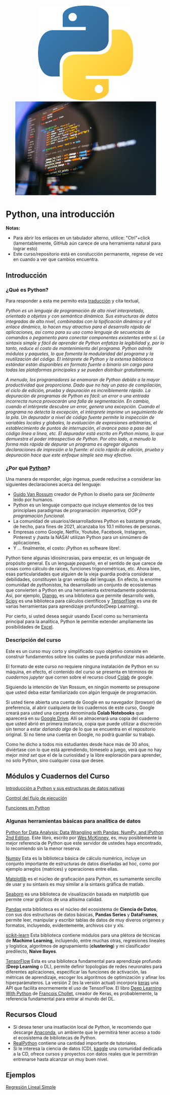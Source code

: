 <p align="center">
  <img src="PICS/Python-logo.png" width="300" title="hover text">
  <img src="PICS/python-que-es.jpg" width="445" title="hover text">
</p>

<p align="center">
  <H1> Python, una introducción </H1>
</p>


**Notas:** 

* Para abrir los enlaces en un tabulador alterno, utilice: "Ctrl"+click (lamentablemente, GitHub aún carece de una herramienta natural para lograr esto)
* Este curso/repositorio está en constucción permanente, regrese de vez en cuando a ver que cambios encuentra.

## Introducción

### ¿Qué es Python?

Para responder a esta me permito esta [traducción](https://www.python.org/doc/essays/blurb/) y cita textual,

<i>Python es un lenguaje de programación de alto nivel interpretado, orientado a objetos y con semántica dinámica. Sus estructuras de datos integradas de alto nivel, combinadas con la tipificación dinámica y el enlace dinámico, lo hacen muy atractivo para el desarrollo rápido de aplicaciones, así como para su uso como lenguaje de secuencias de comandos o pegamento para conectar componentes existentes entre sí. La sintaxis simple y fácil de aprender de Python enfatiza la legibilidad y, por lo tanto, reduce el costo de mantenimiento del programa. Python admite módulos y paquetes, lo que fomenta la modularidad del programa y la reutilización del código. El intérprete de Python y la extensa biblioteca estándar están disponibles en formato fuente o binario sin cargo para todas las plataformas principales y se pueden distribuir gratuitamente.

A menudo, los programadores se enamoran de Python debido a la mayor productividad que proporciona. Dado que no hay un paso de compilación, el ciclo de edición, prueba y depuración es increíblemente rápido. La depuración de programas de Python es fácil: un error o una entrada incorrecta nunca provocarán una falla de segmentación. En cambio, cuando el intérprete descubre un error, genera una excepción. Cuando el programa no detecta la excepción, el intérprete imprime un seguimiento de la pila. Un depurador a nivel de código fuente permite la inspección de variables locales y globales, la evaluación de expresiones arbitrarias, el establecimiento de puntos de interrupción, el avance paso a paso del código línea a línea, etc. El depurador está escrito en Python mismo, lo que demuestra el poder introspectivo de Python. Por otro lado, a menudo la forma más rápida de depurar un programa es agregar algunas declaraciones de impresión a la fuente: el ciclo rápido de edición, prueba y depuración hace que este enfoque simple sea muy efectivo.</i>

### ¿Por qué [Python](https://www.python.org/)? 

Una manera de responder, algo ingenua, puede reducirse a considerar las siguientes declaraciones acerca del lenguaje:

* [Guido Van Rossum](https://en.wikipedia.org/wiki/Guido_van_Rossum) creador de Python lo diseño para ser *fácilmente* leído por humanos.
* Python es un lenguaje compacto que incluye elementos de los tres principlaes paradigmas de programación: *imperartiva, OOP y programación funcional*.
* La comunidad de usuarios/desarrolladores Python es bastante grnade, de hecho, para fines de 2021, alcanzaba los 10.1 millones de personas.
* Empresas como Google, Netflix, Youtube, Facebook, Instagram, Pinterest y ¡hasta la NASA! utilizan Python para un sinnúmero de aplicaciones.
* Y ... finalmente, el costo: ¡Python es software libre!.

Python tiene algunas idiosincrasias, para empezar, es un lenguaje de propósito general. Es un lenguaje *pequeño*, en el sentido de que carece de cosas como cálculo de raices, funciones trigonométricas, etc. Ahora bien, esas particularidades que alguien de la vieja guardia podría considerar debilidades, constituyen la gran ventaja del lenguaje. En efecto, la enorme comunidad de *pythonistas*, ha desarrollado un conjunto de ecosistemas que convierten a Python en una herramienta extremadamente poderosa. Así, por ejemplo, [Django](https://www.djangoproject.com/), es una biblioteca que permite desarrollo web, [Scipy](https://scipy.org/) es una biblioteca para cálculos científicos y [TensorFlow](https://www.tensorflow.org/) es una de varias herramientas para aprendizaje profundo(Deep Learning). 

Por cierto, si usted desea seguir usando Excel como su herramienta principal para la analítica, Python le permitie extender ampliamente las posibilidades de [Excel](https://www.youtube.com/watch?v=WcDaZ67TVRo). 

### Descripción del curso

Este es un curso muy corto y simplificado cuyo objetivo consiste en construir fundamentos sobre los cuales se pueda profundizar más adelante.

El formato de este curso no requiere ninguna instalación de Python en su máquina, en efecto, el contenido del curso se presenta en términos de *cuadernos jupyter* que corren sobre el recurso cloud [Colab](https://colab.research.google.com/) de google.

Siguiendo la intención de Van Rossum, en ningún momento se presupone que usted deba estar familiarizado con algún lenguaje de programación. 

Si usted tiene abierta una cuenta de Google en su navegador (browser) de preferencia, al abrir cualquiera de los cuadernos de este curso, Google creará para usted una carpeta denominada **Colab Notebooks** que aparecerá en su [Google Drive](https://www.google.com/drive/). Allí se almacenará una copia del cuaderno que usted abrió en primera instancia, copia que puede utilizar a discreción sin temor a estar *dañando algo* de lo que se encuentra en el repositorio original. Si no tiene una cuenta en Google, no podrá guardar su trabajo.

Como he dicho a todos mis estudiantes desde hace más de 30 años, diviértase con lo que está aprendiendo, tómeselo a juego, verá que no hay mejor *mind set* que el de la curiosidad y la libre exploración para aprender, no solo Python, sino cualquier cosa que desee.

## Módulos y Cuadernos del Curso

 [Introducción a Python y sus estructuras de datos nativas](Cuadernos_Jupyter/CL_I_ESTRUCTURAS_DE_DATOS_NATIVAS.ipynb)

[Control del flujo de ejecución](Cuadernos_Jupyter/ESTRUCTURAS_DE_CONTROL.ipynb)

[Funciones en Python](Cuadernos_Jupyter/FUNCIONES_I.ipynb)

### Algunas herramientas básicas para analítica de datos

[Python for Data Analysis: Data Wrangling with Pandas, NumPy, and IPython 2nd Edition](https://www.amazon.com/Python-Data-Analysis-Wrangling-IPython-ebook/dp/B075X4LT6K). Este libro, escrito por [Wes McKinney](https://en.wikipedia.org/wiki/Wes_McKinney), es, muy posiblemente la mejor referencia de Python que este servidor de ustedes haya encontrado, lo recomiendo sin la menor reserva.

[Numpy](https://numpy.org/) Esta es la biblioteca básica de cálculo numérico, incluye un conjunto importante de estructuras de datos diseñadas ad hoc, como por ejemplo arreglos (matrices) y operaciones entre ellas.

[Matplotlib](https://matplotlib.org/) es el núcleo de graficación para Python, es sumamente sencillo de usar y su sintaxis es muy similar a la sintaxis gráfica de matlab.

[Seaborn](https://seaborn.pydata.org/) es una biblioteca de visualización basada en matplotlib que permite crear gráficos de una altísima calidad.

[Pandas](Cuadernos_Jupyter/Introduccion_a_PANDAS.ipynb) esta biblioteca es el núcleo del ecosistema de **Ciencia de Datos**, con sus dos estructuras de datos básicas, **Pandas Series** y **DataFrames**, permite leer, manipular y escribir tablas de datos de muy diveros orígenes y formatos, incluyendo, evidentemente, archivos csv y xls.

[scikit-learn](https://scikit-learn.org/stable/) Esta biblioteca contiene módulos para una plétora de técnicas de **Machime Learning**, incluyendo, entre muchas otras, regresiones lineales y logística, algoritmos de agrupamiento (**clustering**) y mi clasificador predilecto, **Naive Bayes**.

[TensorFlow](https://www.tensorflow.org/) Esta es una biblioteca fundamental para aprendizaje profundo (**Deep Learning** o DL), permite definir topologías de redes neuronales para diferentes aplicaciones, especificar las funciones de activación, las métricas de aprendizaje, escoger los algoritmos de optimización y afinar los hiperparámateros. La versión 2 (es la versión actual) incorpora [keras](https://keras.io/) una API que facilita enormemente el uso de TensorFlow. El libro [Deep Learning With Python](https://www.amazon.com/Deep-Learning-Python-Fran%C3%A7ois-Chollet-ebook/dp/B0977ZRV1J/ref=sr_1_1?crid=8UDWCXZEOT12&keywords=chollet&qid=1648140865&s=digital-text&sprefix=chollet%2Cdigital-text%2C198&sr=1-1) de [Francois Chollet](https://en.wikipedia.org/wiki/Fran%C3%A7ois_Chollet), creador de Keras, es probablemente, la referencia fundamental para entrar al mundo del DL.

## Recursos Cloud

* Si desea tener una insatlación local de Python, le recomiendo que descarge [Anaconda](https://www.anaconda.com/), un ambiente que le permitirá tener acceso a todo el ecosistema de bibliotecas de Python.
* [RealPython](https://realpython.com/) contiene una cantidad importante de tutoriales.
* Si le interesa la ciencia de datos (CD), [kaggle](https://www.kaggle.com/) una comunidad dedicada a la CD, ofrece cursos y proyectos con datos reales que le permitirán entrenarse hasta alcanzar un muy buen nivel. 

## Ejemplos

[Regresión Lineal Simple](Cuadernos_Jupyter/Intro_Python_fit_line.ipynb)


